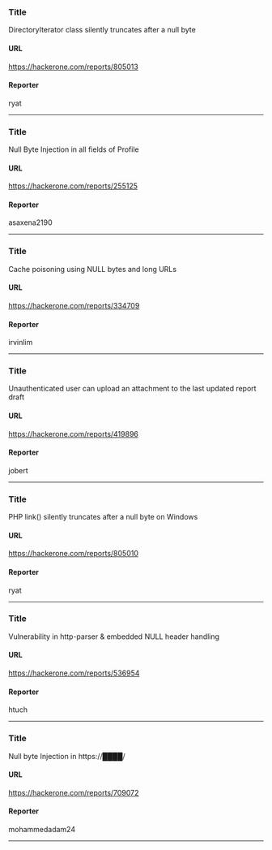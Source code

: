### Title
DirectoryIterator class silently truncates after a null byte
#### URL 
https://hackerone.com/reports/805013
#### Reporter 
ryat

---


### Title
Null Byte Injection in all fields of Profile
#### URL 
https://hackerone.com/reports/255125
#### Reporter 
asaxena2190

---


### Title
Cache poisoning using NULL bytes and long URLs
#### URL 
https://hackerone.com/reports/334709
#### Reporter 
irvinlim

---


### Title
Unauthenticated user can upload an attachment to the last updated report draft
#### URL 
https://hackerone.com/reports/419896
#### Reporter 
jobert

---


### Title
PHP link() silently truncates after a null byte on Windows
#### URL 
https://hackerone.com/reports/805010
#### Reporter 
ryat

---


### Title
Vulnerability in http-parser & embedded NULL header handling
#### URL 
https://hackerone.com/reports/536954
#### Reporter 
htuch

---


### Title
Null byte Injection in https://████/
#### URL 
https://hackerone.com/reports/709072
#### Reporter 
mohammedadam24

---


